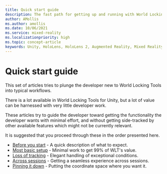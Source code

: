 ```yaml
---
title: Quick start guide
description: The fast path for getting up and running with World Locking Tools.
author: AMollis
ms.author: amollis
ms.date: 10/06/2021
ms.service: mixed-reality
ms.localizationpriority: high
ms.topic: concept-article
keywords: Unity, HoloLens, HoloLens 2, Augmented Reality, Mixed Reality, ARCore, ARKit, development, MRTK
---
```


# Quick start guide

This set of articles tries to plunge the developer new to World Locking Tools into typical workflows.

There is a lot available in World Locking Tools for Unity, but a lot of value can be harnessed with very little developer work.

These articles try to guide the developer toward getting the functionality the developer wants with minimal effort, and without getting side-tracked by other available features which might not be currently relevant.

It is suggested that you proceed through these in the order presented here.

* [Before you start](UsingWLT/BeforeGettingStarted.md) - A quick description of what to expect.
* [Most basic setup](UsingWLT/JustWorldLock.md) - Minimal work to get 99% of WLT's value.
* [Loss of tracking](UsingWLT/LossOfTracking.md) - Elegant handling of exceptional conditions.
* [Across sessions](UsingWLT/PersistenceTricks.md)  - Getting a seamless experience across sessions.
* [Pinning it down](UsingWLT/AlignMyCoordinates.md)  - Putting the coordinate space where you want it.
